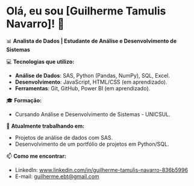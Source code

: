 # Olá, eu sou [Guilherme Tamulis Navarro]! 👋  

📊 **Analista de Dados | Estudante de Análise e Desenvolvimento de Sistemas**  

💻 **Tecnologias que utilizo:**  
- **Análise de Dados**: SAS, Python (Pandas, NumPy), SQL, Excel.  
- **Desenvolvimento**: JavaScript, HTML/CSS (em aprendizado).  
- **Ferramentas**: Git, GitHub, Power BI (em aprendizado).  

🎓 **Formação:**  
- Cursando Análise e Desenvolvimento de Sistemas - UNICSUL.  


🔭 **Atualmente trabalhando em:**  
- Projetos de análise de dados com SAS.  
- Desenvolvimento de um portfólio de projetos em Python/SQL.  

📫 **Como me encontrar:**  
- LinkedIn: www.linkedin.com/in/guilherme-tamulis-navarro-836b5996 
- E-mail: guilherme.ebt@gmail.com  

